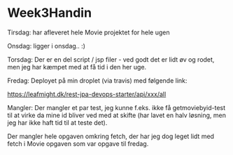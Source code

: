 # Week3Handin


Tirsdag: har afleveret hele Movie projektet for hele ugen


Onsdag: ligger i onsdag.. :)


Torsdag: Der er en del script / jsp filer - ved godt det er lidt øv og rodet,
         men jeg har kæmpet med at få tid i den her uge.


Fredag: Deployet på min droplet (via travis) med følgende link:

https://leafmight.dk/rest-jpa-devops-starter/api/xxx/all


Mangler:
Der mangler et par test, jeg kunne f.eks. ikke få getmoviebyid-test til at virke da mine id bliver ved med at skifte (har lavet en halv løsning, men jeg har ikke haft tid til at teste det).


Der mangler hele opgaven omkring fetch, der har jeg dog leget lidt med fetch i Movie opgaven som var opgave til fredag. 


